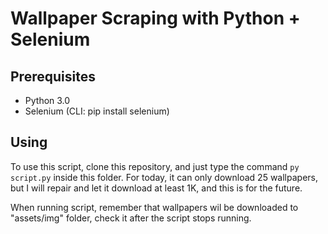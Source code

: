 # Wallpaper Scraping with Python + Selenium

## Prerequisites

- Python 3.0
- Selenium (CLI: pip install selenium)

## Using

To use this script, clone this repository, and just type the command `py script.py` inside this folder. For today, it can only download 25 wallpapers, but I will repair and let it download at least 1K, and this is for the future.

When running script, remember that wallpapers wil be downloaded to "assets/img" folder, check it after the script stops running.
